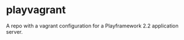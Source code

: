 playvagrant
===========

A repo with a vagrant configuration for a Playframework 2.2 application server.
